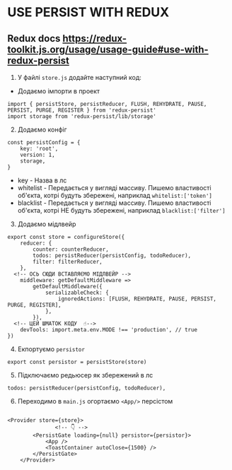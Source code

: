 # USE PERSIST WITH REDUX

## Redux docs https://redux-toolkit.js.org/usage/usage-guide#use-with-redux-persist

1. У файлі `store.js` додайте наступний код:

- Додаємо імпорти в проект

```
import { persistStore, persistReducer, FLUSH, REHYDRATE, PAUSE, PERSIST, PURGE, REGISTER } from 'redux-persist'
import storage from 'redux-persist/lib/storage'
```

2. Додаємо конфіг

```
const persistConfig = {
	key: 'root',
	version: 1,
	storage,
}
```

- key - Назва в лс
- whitelist - Передається у вигляді массиву. Пишемо властивості об'єкта, котрі будуть збережені, наприклад `whitelist:['token']`
- blacklist - Передається у вигляді массиву. Пишемо властивості об'єкта, котрі НЕ будуть збережені, наприклад `blacklist:['filter']`

3. Додаємо мідлвейр

```
export const store = configureStore({
	reducer: {
		counter: counterReducer,
		todos: persistReducer(persistConfig, todoReducer),
		filter: filterReducer,
	},
  <!-- ОСЬ СЮДИ ВСТАВЛЯЄМО МІДЛВЕЙР -->
	middleware: getDefaultMiddleware =>
		getDefaultMiddleware({
			serializableCheck: {
				ignoredActions: [FLUSH, REHYDRATE, PAUSE, PERSIST, PURGE, REGISTER],
			},
		}),
  <!-- ЦЕЙ ШМАТОК КОДУ  ☝️-->
	devTools: import.meta.env.MODE !== 'production', // true
})
```

4. Екпортуємо `persistor`

```
export const persistor = persistStore(store)
```

5. Підключаємо редьюсер як збережений в лс

```
todos: persistReducer(persistConfig, todoReducer),
```

6. Переходимо в `main.js` огортаємо `<App/>` персістом

```

<Provider store={store}>
               <!-- 👇 -->
		<PersistGate loading={null} persistor={persistor}>
			<App />
			<ToastContainer autoClose={1500} />
		</PersistGate>
	</Provider>
```
